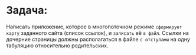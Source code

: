 <h1>Задача:</h1>

Написать приложение, которое в многопоточном режиме `сформирует карту` заданного сайта (список ссылок), и `записать` её `в файл`. 
Ссылки на дочерние страницы должны располагаться в файле `с отступами` на одну табуляцию относительно родительских.